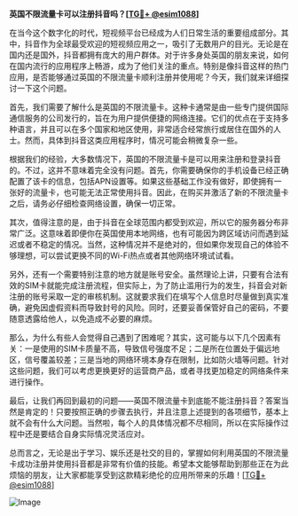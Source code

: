 **英国不限流量卡可以注册抖音吗？[[TG💪+ @esim1088](https://t.me/s/esim1088)]**

在当今这个数字化的时代，短视频平台已经成为人们日常生活的重要组成部分。其中，抖音作为全球最受欢迎的短视频应用之一，吸引了无数用户的目光。无论是在国内还是国外，抖音都拥有庞大的用户群体。对于许多身处英国的朋友来说，如何在国内流行的应用程序上畅游，成为了他们关注的重点。特别是像抖音这样的热门应用，是否能够通过英国的不限流量卡顺利注册并使用呢？今天，我们就来详细探讨一下这个问题。

首先，我们需要了解什么是英国的不限流量卡。这种卡通常是由一些专门提供国际通信服务的公司发行的，旨在为用户提供便捷的网络连接。它们的优点在于支持多种语言，并且可以在多个国家和地区使用，非常适合经常旅行或居住在国外的人士。然而，具体到抖音这类应用程序时，情况可能会稍微复杂一些。

根据我们的经验，大多数情况下，英国的不限流量卡是可以用来注册和登录抖音的。不过，这并不意味着完全没有问题。首先，你需要确保你的手机设备已经正确配置了该卡的信息，包括APN设置等。如果这些基础工作没有做好，即使拥有一张好的流量卡，也可能无法正常使用抖音。因此，在购买并激活了新的不限流量卡之后，请务必仔细检查网络设置，确保一切正常。

其次，值得注意的是，由于抖音在全球范围内都受到欢迎，所以它的服务器分布非常广泛。这意味着即便你在英国使用本地网络，也有可能因为跨区域访问而遇到延迟或者不稳定的情况。当然，这种情况并不是绝对的，但如果你发现自己的体验不够理想，可以尝试更换不同的Wi-Fi热点或者其他网络环境试试看。

另外，还有一个需要特别注意的地方就是账号安全。虽然理论上讲，只要有合法有效的SIM卡就能完成注册流程，但实际上，为了防止滥用行为的发生，抖音会对新注册的账号采取一定的审核机制。这就要求我们在填写个人信息时尽量做到真实准确，避免因虚假资料而导致封号的风险。同时，还要妥善保管好自己的密码，不要随意透露给他人，以免造成不必要的麻烦。

那么，为什么有些人会觉得自己遇到了困难呢？其实，这可能与以下几个因素有关：一是使用的SIM卡质量不高，导致信号强度不足；二是所在位置处于偏远地区，信号覆盖较差；三是当地的网络环境本身存在限制，比如防火墙等问题。针对这些问题，我们可以考虑更换更好的运营商产品，或者寻找更加稳定的网络条件来进行操作。

最后，让我们再回到最初的问题——英国不限流量卡到底能不能注册抖音？答案当然是肯定的！只要按照正确的步骤去执行，并且注意上述提到的各项细节，基本上就不会有什么大问题。当然啦，每个人的具体情况都不尽相同，所以在实际操作过程中还是要结合自身实际情况灵活应对。

总而言之，无论是出于学习、娱乐还是社交的目的，掌握如何利用英国的不限流量卡成功注册并使用抖音都是非常有价值的技能。希望本文能够帮助到那些正在为此烦恼的朋友，让大家都能享受到这款精彩绝伦的应用所带来的乐趣！[[TG💪+ @esim1088](https://t.me/s/esim1088)] 

![Image](https://i.postimg.cc/4NQfJmqS/Snipaste-2025-05-13-00-14-12.png)